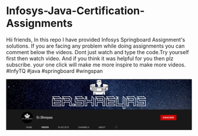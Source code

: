 # Infosys-Java-Certification-Assignments
Hii friends, In this repo I have provided Infosys Springboard Assignment's solutions. If you are facing any problem while doing assignments you can comment below the videos.
Dont just watch and type the code.Try yourself first then watch video. And if you think it was helpful for you then plz subscribe. your one click will make me more inspire to make more videos. #InfyTQ #java #springboard #wingspan


![](png/channel.png)
